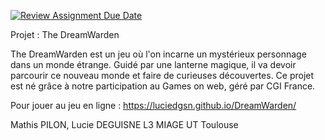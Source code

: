 [![Review Assignment Due Date](https://classroom.github.com/assets/deadline-readme-button-22041afd0340ce965d47ae6ef1cefeee28c7c493a6346c4f15d667ab976d596c.svg)](https://classroom.github.com/a/tcwhlYLU)

Projet : The DreamWarden 

The DreamWarden est un jeu où l'on incarne un mystérieux personnage dans un monde étrange. Guidé par une lanterne magique, il va devoir parcourir ce nouveau monde et faire de curieuses découvertes. Ce projet est né grâce à notre participation au Games on web, géré par CGI France.

Pour jouer au jeu en ligne : 
https://luciedgsn.github.io/DreamWarden/

Mathis PILON, Lucie DEGUISNE 
L3 MIAGE UT Toulouse
